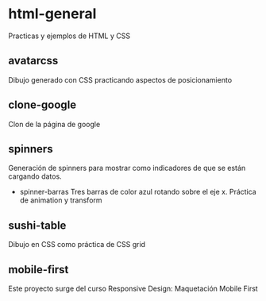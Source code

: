 # html-general
Practicas y ejemplos de HTML y CSS

## avatarcss
Dibujo generado con CSS practicando aspectos de posicionamiento

## clone-google
Clon de la página de google

## spinners
Generación de spinners para mostrar como indicadores de que se están cargando datos.

  * spinner-barras Tres barras de color azul rotando sobre el eje x. Práctica de animation y transform

## sushi-table
Dibujo en CSS como práctica de CSS grid

## mobile-first
Este proyecto surge del curso Responsive Design: Maquetación Mobile First
